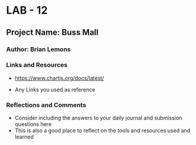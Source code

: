 # LAB - 12

## Project Name: Buss Mall


### Author: Brian Lemons

### Links and Resources
* https://www.chartjs.org/docs/latest/

* Any Links you used as reference

### Reflections and Comments
* Consider including the answers to your daily journal and submission questions here
* This is also a good place to reflect on the tools and resources used and learned
